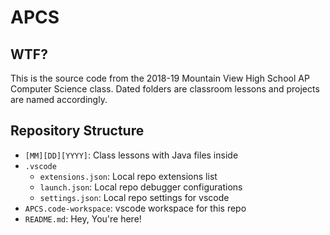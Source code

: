 # APCS

## WTF?

This is the source code from the 2018-19 Mountain View High School AP Computer Science class. Dated folders are classroom lessons and projects are named accordingly.

## Repository Structure

- `[MM][DD][YYYY]`: Class lessons with Java files inside
- `.vscode`
  - `extensions.json`: Local repo extensions list
  - `launch.json`: Local repo debugger configurations
  - `settings.json`: Local repo settings for vscode
- `APCS.code-workspace`: vscode workspace for this repo
- `README.md`: Hey, You're here!